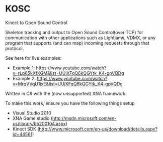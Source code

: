 KOSC
====

Kinect to Open Sound Control

Skeleton tracking and output to Open Sound Control(over TCP) for communication with other applications such as Lightjams, VDMX, or any program that supports (and can map) incoming requests through that protocol.

See here for live examples:
- Example 1: https://www.youtube.com/watch?v=rLp65kXfKGM&list=UUjXFqQ6kQGYtk_K4-gpVQDg
- Example 2: https://www.youtube.com/watch?v=MrqVVqU1jxE&list=UUjXFqQ6kQGYtk_K4-gpVQDg

Written in C# with the (now unsupported) XNA framework

To make this work, ensure you have the following things setup

- Visual Studio 2010
- XNA Game studio (http://msdn.microsoft.com/en-us/library/bb200104.aspx)
- Kinect SDK (http://www.microsoft.com/en-us/download/details.aspx?id=44561)
